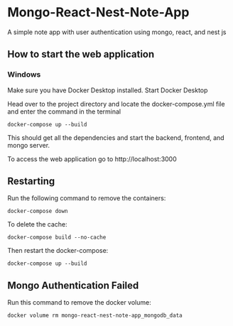 # Mongo-React-Nest-Note-App
A simple note app with user authentication using mongo, react, and nest js

## How to start the web application
### Windows
Make sure you have Docker Desktop installed.
Start Docker Desktop

Head over to the project directory and locate the docker-compose.yml file
and enter the command in the terminal
```
docker-compose up --build
```
This should get all the dependencies and start the backend, frontend, and mongo server.

To access the web application go to http://localhost:3000


## Restarting
Run the following command to remove the containers:
```
docker-compose down
```

To delete the cache:
```
docker-compose build --no-cache
```

Then restart the docker-compose:
```
docker-compose up --build
```


## Mongo Authentication Failed
Run this command to remove the docker volume:
```
docker volume rm mongo-react-nest-note-app_mongodb_data
```